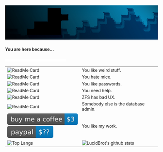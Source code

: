 ![image header banner](./blackbrot-nighttime-banner-small.jpg)

#### You are here because...

![duck](./animated.svg)

|                                                              |                                                              |
| ------------------------------------------------------------ | ------------------------------------------------------------ |
| ![ReadMe Card](https://github-readme-stats.vercel.app/api/pin/?username=lucidbrot&theme=algolia&repo=adventofcode) | You like weird stuff.                                        |
| ![ReadMe Card](https://github-readme-stats.vercel.app/api/pin/?username=lucidbrot&theme=algolia&repo=Brotkeys.js) | You hate mice.                                               |
| ![ReadMe Card](https://github-readme-stats.vercel.app/api/pin/?username=lucidbrot&theme=algolia&repo=shiverbot) | You like passwords.                                          |
| ![ReadMe Card](https://github-readme-stats.vercel.app/api/pin/?username=lucidbrot&theme=algolia&repo=conrod-howto) | You need help.                                               |
| ![ReadMe Card](https://github-readme-stats.vercel.app/api/pin/?username=lucidbrot&theme=algolia&repo=znap) | ZFS has bad UX.                                              |
| ![ReadMe Card](https://github-readme-stats.vercel.app/api/pin/?username=lucidbrot&theme=algolia&repo=cevi-versand) | Somebody else is the database admin.                         |
| [![buy me a coffee](./badges/coffee.svg)](https://www.buymeacoffee.com/LucidBrot)<br />[![paypal](./badges/paypal.svg)](https://www.paypal.me/EricMink/20CHF) | You like my work.                                            |
| ![Top Langs](https://github-readme-stats.vercel.app/api/top-langs/?username=lucidbrot&theme=algolia&layout=compact) | ![LucidBrot's github stats](https://github-readme-stats.vercel.app/api?username=lucidbrot&show_icons=true&theme=algolia&hide_title=false) |



